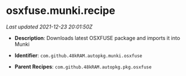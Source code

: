 # osxfuse.munki.recipe

_Last updated 2021-12-23 20:01:50Z_

- **Description**: Downloads latest OSXFUSE package and imports it into Munki

- **Identifier**: `com.github.48kRAM.autopkg.munki.osxfuse`

- **Parent Recipes**: `com.github.48kRAM.autopkg.pkg.osxfuse`
